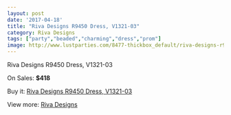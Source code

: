 ```yaml
---
layout: post
date: '2017-04-18'
title: "Riva Designs R9450 Dress, V1321-03"
category: Riva Designs
tags: ["party","beaded","charming","dress","prom"]
image: http://www.lustparties.com/8477-thickbox_default/riva-designs-r9450-dress-v1321-03.jpg
---
```

Riva Designs R9450 Dress, V1321-03

On Sales: **$418**
<a href="https://www.lustparties.com/en/riva-designs/2880-riva-designs-r9450-dress-v1321-03.html"><amp-img layout="responsive" width="600" height="600" src="//www.lustparties.com/8477-thickbox_default/riva-designs-r9450-dress-v1321-03.jpg" alt="Riva Designs R9450 Dress, V1321-03 0" /></a>
<a href="https://www.lustparties.com/en/riva-designs/2880-riva-designs-r9450-dress-v1321-03.html"><amp-img layout="responsive" width="600" height="600" src="//www.lustparties.com/8479-thickbox_default/riva-designs-r9450-dress-v1321-03.jpg" alt="Riva Designs R9450 Dress, V1321-03 1" /></a>
<a href="https://www.lustparties.com/en/riva-designs/2880-riva-designs-r9450-dress-v1321-03.html"><amp-img layout="responsive" width="600" height="600" src="//www.lustparties.com/8478-thickbox_default/riva-designs-r9450-dress-v1321-03.jpg" alt="Riva Designs R9450 Dress, V1321-03 2" /></a>

Buy it: [Riva Designs R9450 Dress, V1321-03](https://www.lustparties.com/en/riva-designs/2880-riva-designs-r9450-dress-v1321-03.html "Riva Designs R9450 Dress, V1321-03")

View more: [Riva Designs](https://www.lustparties.com/en/6-riva-designs "Riva Designs")